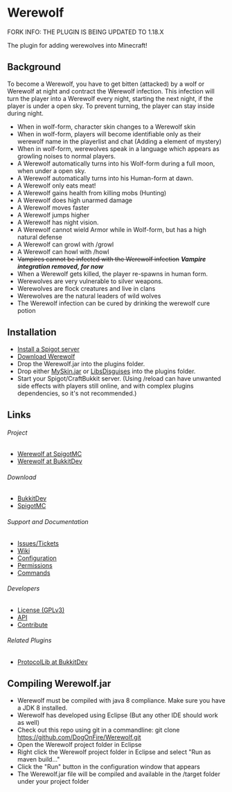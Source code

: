 Werewolf
======

FORK INFO: THE PLUGIN IS BEING UPDATED TO 1.18.X

The plugin for adding werewolves into Minecraft!

Background
---------
To become a Werewolf, you have to get bitten (attacked) by a wolf or Werewolf at night and contract the Werewolf infection. This infection will turn the player into a Werewolf every night, starting the next night, if the player is under a open sky. To prevent turning, the player can stay inside during night.

*  When in wolf-form, character skin changes to a Werewolf skin
*  When in wolf-form, players will become identifiable only as their werewolf name in the playerlist and chat (Adding a element of mystery)
*  When in wolf-form, werewolves speak in a language which appears as growling noises to normal players.
*  A Werewolf automatically turns into his Wolf-form during a full moon, when under a open sky.
*  A Werewolf automatically turns into his Human-form at dawn.
*  A Werewolf only eats meat!
*  A Werewolf gains health from killing mobs (Hunting)
*  A Werewolf does high unarmed damage
*  A Werewolf moves faster
*  A Werewolf jumps higher
*  A Werewolf has night vision.
*  A Werewolf cannot wield Armor while in Wolf-form, but has a high natural defense
*  A Werewolf can growl with /growl
*  A Werewolf can howl with /howl
*  ~~Vampires cannot be infected with the Werewolf infection~~ **_Vampire integration removed, for now_**
*  When a Werewolf gets killed, the player re-spawns in human form.
*  Werewolves are very vulnerable to silver weapons.
*  Werewolves are flock creatures and live in clans
*  Werewolves are the natural leaders of wild wolves
*  The Werewolf infection can be cured by drinking the werewolf cure potion

Installation
---------
* [Install a Spigot server](https://github.com/DogOnFire/Werewolf/#obtain-a-build-of-spigot)
* [Download Werewolf](https://github.com/DogOnFire/Werewolf/#download)
* Drop the Werewolf.jar into the plugins folder.
* Drop either [MySkin.jar](https://www.spigotmc.org/resources/myskin-1-8-1-14-4.52303/) or [LibsDisguises](https://www.spigotmc.org/resources/libs-disguises.32453/) into the plugins folder.
* Start your Spigot/CraftBukkit server. (Using /reload can have unwanted side effects with players still online, and with complex plugins dependencies, so it's not recommended.)

Links
---------

###### Project
* [Werewolf at SpigotMC](https://www.spigotmc.org/resources/werewolf.7442/)
* [Werewolf at BukkitDev](https://dev.bukkit.org/bukkit-plugins/werewolf/)

###### Download
* [BukkitDev](https://dev.bukkit.org/projects/werewolf/files/)
* [SpigotMC](https://www.spigotmc.org/resources/werewolf/updates)

###### Support and Documentation
* [Issues/Tickets](https://github.com/DogOnFire/Issues/issues)
* [Wiki](https://github.com/DogOnFire/Docs/wiki)
* [Configuration](https://github.com/DogOnFire/Werewolf/wiki/Configuration)
* [Permissions](https://github.com/DogOnFire/Werewolf/wiki/Permissions)
* [Commands](https://github.com/DogOnFire/Werewolf/wiki/Commands)

###### Developers
* [License (GPLv3)](https://github.com/DogOnFire/Werewolf/blob/master/LICENSE.txt)
* [API](https://github.com/DogOnFire/Docs/wiki/API)
* [Contribute](https://github.com/DogOnFire/Werewolf/blob/master/CONTRIBUTING.md)

###### Related Plugins
* [ProtocolLib at BukkitDev](https://dev.bukkit.org/bukkit-plugins/protocollib)

Compiling Werewolf.jar
---------
* Werewolf must be compiled with java 8 compliance. Make sure you have a JDK 8 installed.
* Werewolf has developed using Eclipse (But any other IDE should work as well)
* Check out this repo using git in a commandline: git clone https://github.com/DogOnFire/Werewolf.git
* Open the Werewolf project folder in Eclipse
* Right click the Werewolf project folder in Eclipse and select "Run as maven build..."
* Click the "Run" button in the configuration window that appears
* The Werewolf.jar file will be compiled and available in the /target folder under your project folder
